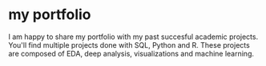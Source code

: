# my portfolio
I am happy to share my portfolio with my past succesful academic projects.
You'll find multiple projects done with SQL, Python and R.
These projects are composed of EDA, deep analysis, visualizations and machine learning.

